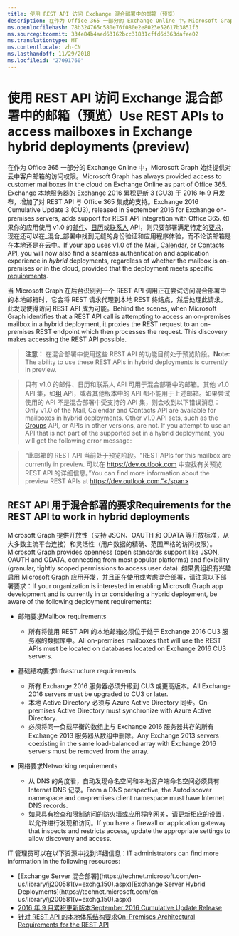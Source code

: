 ```yaml
---
title: 使用 REST API 访问 Exchange 混合部署中的邮箱（预览）
description: 在作为 Office 365 一部分的 Exchange Online 中，Microsoft Graph 始终提供对云中客户邮箱的访问权限。
ms.openlocfilehash: 78b324765c580e76f080e2e8023e52617b3851f3
ms.sourcegitcommit: 334e84b4aed63162bcc31831cffd6d363dafee02
ms.translationtype: MT
ms.contentlocale: zh-CN
ms.lasthandoff: 11/29/2018
ms.locfileid: "27091760"
---
```

# <a name="use-rest-apis-to-access-mailboxes-in-exchange-hybrid-deployments-preview"></a><span data-ttu-id="59e5d-103">使用 REST API 访问 Exchange 混合部署中的邮箱（预览）</span><span class="sxs-lookup"><span data-stu-id="59e5d-103">Use REST APIs to access mailboxes in Exchange hybrid deployments (preview)</span></span>

<span data-ttu-id="59e5d-104">在作为 Office 365 一部分的 Exchange Online 中，Microsoft Graph 始终提供对云中客户邮箱的访问权限。</span><span class="sxs-lookup"><span data-stu-id="59e5d-104">Microsoft Graph has always provided access to customer mailboxes in the cloud on Exchange Online as part of Office 365.</span></span>
<span data-ttu-id="59e5d-105">Exchange 本地服务器的 Exchange 2016 累积更新 3 (CU3) 于 2016 年 9 月发布，增加了对 REST API 与 Office 365 集成的支持。</span><span class="sxs-lookup"><span data-stu-id="59e5d-105">Exchange 2016 Cumulative Update 3 (CU3), released in September 2016 for Exchange on-premises servers, adds support for REST API integration with Office 365.</span></span> <span data-ttu-id="59e5d-106">如果你的应用使用 v1.0 的[邮件](/graph/api/resources/message?view=graph-rest-1.0)、[日历](/graph/api/resources/calendar?view=graph-rest-1.0)或[联系人](/graph/api/resources/contact?view=graph-rest-1.0) API，则只要部署满足特定的[要求](#requirements-for-the-rest-api-to-work-in-hybrid-deployments)，现在还可以在_混合_部署中找到无缝的身份验证和应用程序体验，而不论该邮箱是在本地还是在云中。</span><span class="sxs-lookup"><span data-stu-id="59e5d-106">If your app uses v1.0 of the [Mail](/graph/api/resources/message?view=graph-rest-1.0), [Calendar](/graph/api/resources/calendar?view=graph-rest-1.0), or [Contacts](/graph/api/resources/contact?view=graph-rest-1.0) API, you will now also find a seamless authentication and application experience in _hybrid_ deployments, regardless of whether the mailbox is on-premises or in the cloud, provided that the deployment meets specific [requirements](#requirements-for-the-rest-api-to-work-in-hybrid-deployments).</span></span> 


<span data-ttu-id="59e5d-p102">当 Microsoft Graph 在后台识别到一个 REST API 调用正在尝试访问混合部署中的本地邮箱时，它会将 REST 请求代理到本地 REST 终结点，然后处理此请求。此发现使得访问 REST API 成为可能。</span><span class="sxs-lookup"><span data-stu-id="59e5d-p102">Behind the scenes, when Microsoft Graph identifies that a REST API call is attempting to access an on-premises mailbox in a hybrid deployment, it proxies the REST request to an on-premises REST endpoint which then processes the request. This discovery makes accessing the REST API possible.</span></span>

><span data-ttu-id="59e5d-109">**注意：** 在混合部署中使用这些 REST API 的功能目前处于预览阶段。</span><span class="sxs-lookup"><span data-stu-id="59e5d-109">**Note:** The ability to use these REST APIs in hybrid deployments is currently in preview.</span></span>

><span data-ttu-id="59e5d-p103">只有 v1.0 的邮件、日历和联系人 API 可用于混合部署中的邮箱。其他 v1.0 API 集，如[组](/graph/api/resources/group?view=graph-rest-1.0) API，或者其他版本中的 API 都不能用于上述邮箱。如果尝试使用的 API 不是混合部署中受支持的 API 集，则会收到以下错误消息：</span><span class="sxs-lookup"><span data-stu-id="59e5d-p103">Only v1.0 of the Mail, Calendar and Contacts API are available for mailboxes in hybrid deployments. Other v1.0 API sets, such as the [Groups](/graph/api/resources/group?view=graph-rest-1.0) API, or APIs in other versions, are not. If you attempt to use an API that is not part of the supported set in a hybrid deployment, you will get the following error message:</span></span>

><span data-ttu-id="59e5d-113">“此邮箱的 REST API 当前处于预览阶段。</span><span class="sxs-lookup"><span data-stu-id="59e5d-113">"REST APIs for this mailbox are currently in preview.</span></span> <span data-ttu-id="59e5d-114">可以在 https://dev.outlook.com 中查找有关预览 REST API 的详细信息。”</span><span class="sxs-lookup"><span data-stu-id="59e5d-114">You can find more information about the preview REST APIs at https://dev.outlook.com."</span></span>

## <a name="requirements-for-the-rest-api-to-work-in-hybrid-deployments"></a><span data-ttu-id="59e5d-115">REST API 用于混合部署的要求</span><span class="sxs-lookup"><span data-stu-id="59e5d-115">Requirements for the REST API to work in hybrid deployments</span></span>

<span data-ttu-id="59e5d-116">Microsoft Graph 提供开放性（支持 JSON、OAUTH 和 ODATA 等开放标准，从大多数主流平台连接）和灵活性（用户数据的精确、范围严格的访问权限）。</span><span class="sxs-lookup"><span data-stu-id="59e5d-116">Microsoft Graph provides openness (open standards support like JSON, OAUTH and ODATA, connecting from most popular platforms) and flexibility (granular, tightly scoped permissions to access user data).</span></span> <span data-ttu-id="59e5d-117">如果贵组织有兴趣启用 Microsoft Graph 应用开发，并且正在使用或考虑混合部署，请注意以下部署要求：</span><span class="sxs-lookup"><span data-stu-id="59e5d-117">If your organization is interested in enabling Microsoft Graph app development and is currently in or considering a hybrid deployment, be aware of the following deployment requirements:</span></span>

- <span data-ttu-id="59e5d-118">邮箱要求</span><span class="sxs-lookup"><span data-stu-id="59e5d-118">Mailbox requirements</span></span>

  - <span data-ttu-id="59e5d-119">所有将使用 REST API 的本地邮箱必须位于处于 Exchange 2016 CU3 服务器的数据库中。</span><span class="sxs-lookup"><span data-stu-id="59e5d-119">All on-premises mailboxes that will use the REST APIs must be located on databases located on Exchange 2016 CU3 servers.</span></span> 

- <span data-ttu-id="59e5d-120">基础结构要求</span><span class="sxs-lookup"><span data-stu-id="59e5d-120">Infrastructure requirements</span></span>

  - <span data-ttu-id="59e5d-121">所有 Exchange 2016 服务器必须升级到 CU3 或更高版本。</span><span class="sxs-lookup"><span data-stu-id="59e5d-121">All Exchange 2016 servers must be upgraded to CU3 or later.</span></span>  
  - <span data-ttu-id="59e5d-122">本地 Active Directory 必须与 Azure Active Directory 同步。</span><span class="sxs-lookup"><span data-stu-id="59e5d-122">On-premises Active Directory must synchronize with Azure Active Directory.</span></span>
  - <span data-ttu-id="59e5d-123">必须将同一负载平衡的数组上与 Exchange 2016 服务器共存的所有 Exchange 2013 服务器从数组中删除。</span><span class="sxs-lookup"><span data-stu-id="59e5d-123">Any Exchange 2013 servers coexisting in the same load-balanced array with Exchange 2016 servers must be removed from the array.</span></span>

- <span data-ttu-id="59e5d-124">网络要求</span><span class="sxs-lookup"><span data-stu-id="59e5d-124">Networking requirements</span></span>

  - <span data-ttu-id="59e5d-125">从 DNS 的角度看，自动发现命名空间和本地客户端命名空间必须具有 Internet DNS 记录。</span><span class="sxs-lookup"><span data-stu-id="59e5d-125">From a DNS perspective, the Autodiscover namespace and on-premises client namespace must have Internet DNS records.</span></span> 
  - <span data-ttu-id="59e5d-126">如果具有检查和限制访问的防火墙或应用程序网关，请更新相应的设置，以允许进行发现和访问。</span><span class="sxs-lookup"><span data-stu-id="59e5d-126">If you have a firewall or application gateway that inspects and restricts access, update the appropriate settings to allow discovery and access.</span></span>


<span data-ttu-id="59e5d-127">IT 管理员可以在以下资源中找到详细信息：</span><span class="sxs-lookup"><span data-stu-id="59e5d-127">IT administrators can find more information in the following resources:</span></span>

- <span data-ttu-id="59e5d-128">
  [Exchange Server 混合部署](https://technet.microsoft.com/en-us/library/jj200581(v=exchg.150).aspx)</span><span class="sxs-lookup"><span data-stu-id="59e5d-128">[Exchange Server Hybrid Deployments](https://technet.microsoft.com/en-us/library/jj200581(v=exchg.150).aspx)</span></span>
- [<span data-ttu-id="59e5d-129">2016 年 9 月累积更新版本</span><span class="sxs-lookup"><span data-stu-id="59e5d-129">September 2016 Cumulative Update Release</span></span>](https://blogs.technet.microsoft.com/exchange/2016/09/20/released-september-2016-quarterly-exchange-updates/) 
- [<span data-ttu-id="59e5d-130">针对 REST API 的本地体系结构要求</span><span class="sxs-lookup"><span data-stu-id="59e5d-130">On-Premises Architectural Requirements for the REST API</span></span>](https://blogs.technet.microsoft.com/exchange/2016/09/26/on-premises-architectural-requirements-for-the-rest-api/)
